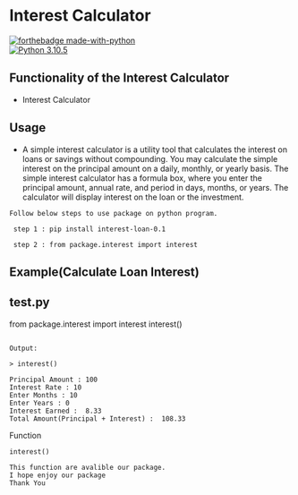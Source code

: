 # Interest Calculator 

[![forthebadge made-with-python](http://ForTheBadge.com/images/badges/made-with-python.svg)](https://www.python.org/)                 
[![Python 3.10.5](https://img.shields.io/badge/python-3.6-blue.svg)](https://www.python.org/downloads/release/python-360/)   

## Functionality of the Interest Calculator

- Interest Calculator



## Usage

- A simple interest calculator is a utility tool that calculates the interest on loans or savings without compounding. You may calculate the simple interest on the    principal amount on a daily, monthly, or yearly basis. The simple interest calculator has a formula box, where you enter the principal amount, annual rate, and period in days, months, or years. The calculator will display interest on the loan or the investment.
 ```
 Follow below steps to use package on python program.
 
  step 1 : pip install interest-loan-0.1
  
  step 2 : from package.interest import interest
  ```
## Example(Calculate Loan Interest)

## test.py 


from package.interest import interest
interest()
 ```
   
Output:

> interest() 
              
Principal Amount : 100
Interest Rate : 10
Enter Months : 10
Enter Years : 0
Interest Earned :  8.33
Total Amount(Principal + Interest) :  108.33

 ```
  Function
 ```
interest()

This function are avalible our package.
I hope enjoy our package
Thank You

